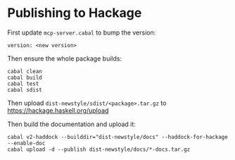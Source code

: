 # Publishing to Hackage

First update `mcp-server.cabal` to bump the version:

```
version: <new version>
```

Then ensure the whole package builds:

```
cabal clean
cabal build
cabal test
cabal sdist
```

Then upload `dist-newstyle/sdist/<package>.tar.gz` to https://hackage.haskell.org/upload

Then build the documentation and upload it:

```
cabal v2-haddock --builddir="dist-newstyle/docs" --haddock-for-hackage --enable-doc
cabal upload -d --publish dist-newstyle/docs/*-docs.tar.gz
```

